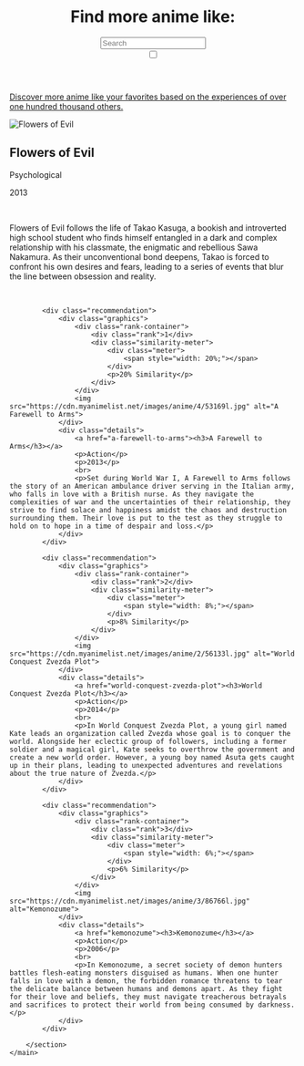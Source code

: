 
<!DOCTYPE html>
<html lang="en">
<head>
    <meta charset="UTF-8">
    <meta name="viewport" content="width=device-width, initial-scale=1.0">
    <title>More Anime Like Flowers of Evil</title>
    <link href="https://fonts.googleapis.com/css2?family=Nunito:wght@400;700&display=swap" rel="stylesheet">
    <script src="https://d3js.org/d3.v7.min.js"></script>
    <link rel="stylesheet" href="https://cdnjs.cloudflare.com/ajax/libs/font-awesome/5.15.4/css/all.min.css">
    <link id="stylesheet" rel="stylesheet" href="page.css">
    <link rel="icon" href="../favicon.png" type="image/png">
    <script src="https://cdn.jsdelivr.net/npm/chart.js"></script>
    <script src="https://cdn.jsdelivr.net/npm/chartjs-plugin-datalabels"></script>
    <script src="page.js"></script>
</head>
<body>
    <header>
        <script>const number = "16201";</script>
        <a href="../index" class="home-icon"><i class="fas fa-home"></i></a>
        <a href="javascript:void(0);" class="home-icon", id="randomPageLink"><i class="fas fa-random"></i></a>
        <div class="header-content">
            <h1>Find more anime like: </h1>
            <div class="search-container">
                <input type="text" id="searchBox" class="searchBox" placeholder="Search">
                <div id="autocomplete-list" class="autocomplete-items"></div>
            </div>
        </div>
        <label class="switch">
            <input type="checkbox" id="themeToggle">
            <span class="slider round"></span>
        </label>
    </header>
    <p id="tagline"><a href="../about">Discover more anime like your favorites based on the experiences of over one hundred thousand others.</a></p>
    <div class="black-bar"></div>
    <main>
        <section id="main-anime">
            <div class="anime-details">
                <img src="https://cdn.myanimelist.net/images/anime/8/50559l.jpg" alt="Flowers of Evil">
                <div>
                    <h2 id="title">Flowers of Evil</h2>
                    <p>Psychological</p>
                    <p>2013</p>
                    <br>
                    <p>Flowers of Evil follows the life of Takao Kasuga, a bookish and introverted high school student who finds himself entangled in a dark and complex relationship with his classmate, the enigmatic and rebellious Sawa Nakamura. As their unconventional bond deepens, Takao is forced to confront his own desires and fears, leading to a series of events that blur the line between obsession and reality.</p>
                </div>
            </div>
            <canvas id="myPolarAreaChart" width="40px" height="40px"></canvas>
        </section>
        <br>
        <section id="recommendations">

            <div class="recommendation">
                <div class="graphics">
                    <div class="rank-container">
                        <div class="rank">1</div>
                        <div class="similarity-meter">
                            <div class="meter">
                                <span style="width: 20%;"></span>
                            </div>
                            <p>20% Similarity</p>
                        </div>
                    </div>
                    <img src="https://cdn.myanimelist.net/images/anime/4/53169l.jpg" alt="A Farewell to Arms">
                </div>
                <div class="details">
                    <a href="a-farewell-to-arms"><h3>A Farewell to Arms</h3></a>
                    <p>Action</p>
                    <p>2013</p>
                    <br>
                    <p>Set during World War I, A Farewell to Arms follows the story of an American ambulance driver serving in the Italian army, who falls in love with a British nurse. As they navigate the complexities of war and the uncertainties of their relationship, they strive to find solace and happiness amidst the chaos and destruction surrounding them. Their love is put to the test as they struggle to hold on to hope in a time of despair and loss.</p>
                </div>
            </div>

            <div class="recommendation">
                <div class="graphics">
                    <div class="rank-container">
                        <div class="rank">2</div>
                        <div class="similarity-meter">
                            <div class="meter">
                                <span style="width: 8%;"></span>
                            </div>
                            <p>8% Similarity</p>
                        </div>
                    </div>
                    <img src="https://cdn.myanimelist.net/images/anime/2/56133l.jpg" alt="World Conquest Zvezda Plot">
                </div>
                <div class="details">
                    <a href="world-conquest-zvezda-plot"><h3>World Conquest Zvezda Plot</h3></a>
                    <p>Action</p>
                    <p>2014</p>
                    <br>
                    <p>In World Conquest Zvezda Plot, a young girl named Kate leads an organization called Zvezda whose goal is to conquer the world. Alongside her eclectic group of followers, including a former soldier and a magical girl, Kate seeks to overthrow the government and create a new world order. However, a young boy named Asuta gets caught up in their plans, leading to unexpected adventures and revelations about the true nature of Zvezda.</p>
                </div>
            </div>

            <div class="recommendation">
                <div class="graphics">
                    <div class="rank-container">
                        <div class="rank">3</div>
                        <div class="similarity-meter">
                            <div class="meter">
                                <span style="width: 6%;"></span>
                            </div>
                            <p>6% Similarity</p>
                        </div>
                    </div>
                    <img src="https://cdn.myanimelist.net/images/anime/3/86766l.jpg" alt="Kemonozume">
                </div>
                <div class="details">
                    <a href="kemonozume"><h3>Kemonozume</h3></a>
                    <p>Action</p>
                    <p>2006</p>
                    <br>
                    <p>In Kemonozume, a secret society of demon hunters battles flesh-eating monsters disguised as humans. When one hunter falls in love with a demon, the forbidden romance threatens to tear the delicate balance between humans and demons apart. As they fight for their love and beliefs, they must navigate treacherous betrayals and sacrifices to protect their world from being consumed by darkness.</p>
                </div>
            </div>

        </section>
    </main>
</body>
</html>
